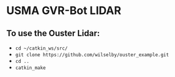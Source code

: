 # USMA GVR-Bot LIDAR
## To use the Ouster Lidar:
- `cd ~/catkin_ws/src/`
- `git clone https://github.com/wilselby/ouster_example.git`
- `cd ..`
- `catkin_make`
